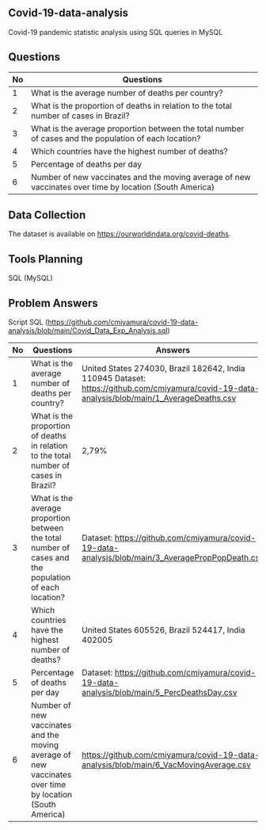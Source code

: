 ## Covid-19-data-analysis

Covid-19 pandemic statistic analysis using SQL queries in MySQL 

## Questions

No | Questions
-|-
1	| What is the average number of deaths per country?
2 | What is the proportion of deaths in relation to the total number of cases in Brazil?
3 | What is the average proportion between the total number of cases and the population of each location?
4 | Which countries have the highest number of deaths?
5 | Percentage of deaths per day
6 | Number of new vaccinates and the moving average of new vaccinates over time by location (South America)

## Data Collection

The dataset is available on https://ourworldindata.org/covid-deaths.

## Tools Planning

SQL (MySQL)

## Problem Answers

Script SQL (https://github.com/cmiyamura/covid-19-data-analysis/blob/main/Covid_Data_Exp_Analysis.sql)

No | Questions | Answers
-|-|-
1	| What is the average number of deaths per country? | United States 274030, Brazil 182642, India 110945 Dataset: https://github.com/cmiyamura/covid-19-data-analysis/blob/main/1_AverageDeaths.csv
2 | What is the proportion of deaths in relation to the total number of cases in Brazil? | 2,79%
3 | What is the average proportion between the total number of cases and the population of each location? | Dataset: https://github.com/cmiyamura/covid-19-data-analysis/blob/main/3_AveragePropPopDeath.csv
4 | Which countries have the highest number of deaths? | United States 605526, Brazil 524417, India 402005
5 | Percentage of deaths per day | Dataset: https://github.com/cmiyamura/covid-19-data-analysis/blob/main/5_PercDeathsDay.csv
6 | Number of new vaccinates and the moving average of new vaccinates over time by location (South America) | https://github.com/cmiyamura/covid-19-data-analysis/blob/main/6_VacMovingAverage.csv




